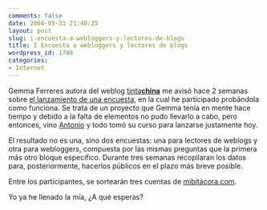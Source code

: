 ```yaml
---
comments: false
date: 2004-05-31 21:40:25
layout: post
slug: i-encuesta-a-webloggers-y-lectores-de-blogs
title: I Encuesta a webloggers y lectores de blogs
wordpress_id: 1748
categories:
- Internet
---
```


Gemma Ferreres autora del weblog [tinta**china**](http://www.tintachina.com) me avisó hace 2 semanas sobre [el lanzamiento de una encuesta](http://www.blogpocket.com/encuesta/), en la cual he participado probándola como funciona. Se trata de un proyecto que Gemma tenía en mente hace tiempo y debido a la falta de elementos no pudo llevarlo a cabo, pero entonces, vino [Antonio](http://www.blogpocket.com/) y todo tomó su curso para lanzarse justamente hoy.





El resultado no es una, sino dos encuestas: una para lectores de weblogs y otra para webloggers, compuesta por las mismas preguntas que la primera más otro bloque específico. Durante tres semanas recopilaran los datos para, posteriormente, hacerlos públicos en el plazo más breve posible.





Entre los participantes, se sortearán tres cuentas de [mibitácora.com](http://www.mibitacora.com).





Yo ya he llenado la mía, ¿A qué esperas?




 
